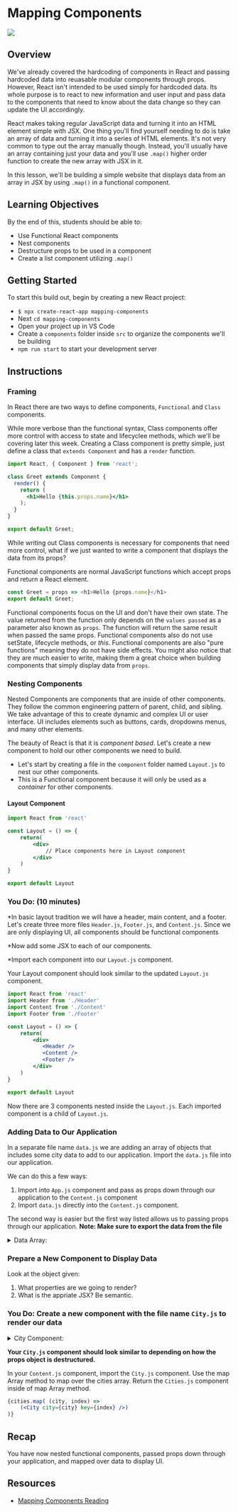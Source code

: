 # Mapping Components

![](https://media.giphy.com/media/d2jjuAZzDSVLZ5kI/giphy.gif)

## Overview
We've already covered the hardcoding of components in React and passing hardcoded data into reuasable modular components through props. However, React isn't intended to be used simply for hardcoded data. Its whole purpose is to react to new information and user input and pass data to the components that need to know about the data change so they can update the UI accordingly.

React makes taking regular JavaScript data and turning it into an HTML element simple with JSX. One thing you'll find yourself needing to do is take an array of data and turning it into a series of HTML elements. It's not very common to type out the array manually though. Instead, you'll usually have an array containing just your data and you'll use `.map()` higher order function to create the new array with JSX in it.

In this lesson, we'll be building a simple website that displays data from an array in JSX by using `.map()` in a functional component.


## Learning Objectives
By the end of this, students should be able to:
- Use Functional React components
- Nest components
- Destructure props to be used in a component
- Create a list component utilizing `.map()`


## Getting Started

To start this build out, begin by creating a new React project: 

- ```$ npx create-react-app mapping-components```
- Next ```cd mapping-components```
- Open your project up in VS Code
- Create a `components` folder inside `src` to organize the components we'll be building
- ```npm run start``` to start your development server


## Instructions
### Framing
In React there are two ways to define components, `Functional` and `Class` components.

While more verbose than the functional syntax, Class components offer more control with access to state and lifecyclee methods, which we'll be covering later this week. Creating a Class component is pretty simple, just define a class that `extends Component` and has a `render` function.

```jsx
import React, { Component } from 'react';

class Greet extends Component {
  render() {
    return (
      <h1>Hello {this.props.name}</h1>
    );
  }
}

export default Greet;
```

While writing out Class components is necessary for components that need more control, what if we just wanted to write a component that displays the data from its props? 

Functional components are normal JavaScript functions which accept props and return a React element. 

```javascript
const Greet = props => <h1>Hello {props.name}</h1>
export default Greet;
```

Functional components focus on the UI and don't have their own state. The value returned from the function only depends on the `values passed` as a parameter also known as `props`. The function will return the same result when passed the same props. Functional components also do not use setState, lifecycle methods, or *this*. Functional components are also "pure functions" meaning they do not have side effects. You might also notice that they are much easier to write, making them a great choice when building components that simply display data from `props`.




### Nesting Components

Nested Components are components that are inside of other components. They follow the common engineering pattern of parent, child, and sibling. We take advantage of this to create dynamic and complex UI or user interface. UI includes elements such as buttons, cards, dropdowns menus, and many other elements. 

The beauty of React is that it is _component based_. Let's create a new component to hold our other components we need to build. 
- Let's start by creating a file in the `component` folder named ```Layout.js``` to nest our other components. 
- This is a Functional component because it will only be used as a _container_ for other components.

#### Layout Component
```jsx
import React from 'react'

const Layout = () => {
    return(
        <div>
            // Place components here in Layout component
        </div>
    )
}

export default Layout
```
### You Do: (10 minutes)

*In basic layout tradition we will have a header, main content, and a footer. Let's create three more files ```Header.js```, ```Footer.js```, and ```Content.js```. Since we are only displaying UI, all components should be functional components

*Now add some JSX to each of our components.

*Import each component into our ```Layout.js``` component.

Your Layout component should look similar to the updated ```Layout.js``` component.

```jsx
import React from 'react'
import Header from './Header'
import Content from './Content'
import Footer from './Footer'

const Layout = () => {
    return(
        <div>
           <Header />
           <Content />
           <Footer />
        </div>
    )
}

export default Layout
```

Now there are 3 components nested inside the ```Layout.js```. Each imported component is a child of ```Layout.js```.

### Adding Data to Our Application

In a separate file name ```data.js``` we are adding an array of objects that includes some city data to add to our application. Import the ```data.js``` file into our application.

We can do this a few ways:
1. Import into ```App.js``` component and pass as props down through our application to the ```Content.js``` component
2. Import ```data.js``` directly into the ```Content.js``` component.

The second way is easier but the first way listed allows us to passing props through our application. **Note: Make sure to export the data from the file**

<details>
    <summary>Data Array:</summary>
    
```
const cities = [
    {
        country: 'China',
        population: 1403500365,
        capitol: 'Beijing',
        language: 'Chinese',
    },
    {
        country: 'Brazil',
        population: 205823665, 
        capitol: 'Brazilia',
        language: 'Portuguese',
    },
    {
        country: 'Egypt',
        population: 90120000,
        capitol: 'Cairo',
        language: 'Arabic',
    },
    {
        country: 'Spain',
        population: 46468102,
        capitol: 'Madrid',
        language: 'Spainish',
    }
]
```

</details>

### Prepare a New Component to Display Data

Look at the object given:
1. What properties are we going to render?
2. What is the appriate JSX? Be semantic.

### You Do: Create a new component with the file name ```City.js``` to render our data

<details>
    <summary>City Component:</summary>
    
```jsx
import React from 'react'

const City = (props) => {

    const { capitol, country, population, language } = props.city
    
    return(
       <div>
            <p>Capitol: {capitol}</p>
            <p>Country: {country}</p>
            <p>Population: {population}</p>
            <p>Language: {language}</p>
       </div>
    )
}

export default City
```

</details>



**Your ```City.js``` component should look similar to depending on how the props object is destructured.**

In your ```Content.js``` component, import the ```City.js``` component.  Use the map Array method to map over the cities array. Return the ```Cities.js``` component inside of map Array method.

```jsx
{cities.map( (city, index) => 
    (<City city={city} key={index} />)
)}
```
## Recap

You have now nested functional components, passed props down through your application, and mapped over data to display UI.

## Resources
- [Mapping Components Reading](https://coursework.vschool.io/mapping-components-in-react/)

